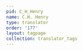 ```yaml
---
pid: C_H_Henry
name: C.H. Henry
type: translator
order: '177'
layout: tagpage
collection: translator_tags
---
```

